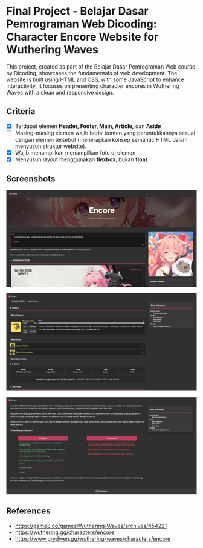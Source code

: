 # Final Project - Belajar Dasar Pemrograman Web Dicoding: Character Encore Website for Wuthering Waves

This project, created as part of the Belajar Dasar Pemrograman Web course by Dicoding, showcases the fundamentals of web development. The website is built using HTML and CSS, with some JavaScript to enhance interactivity. It focuses on presenting character encores in Wuthering Waves with a clean and responsive design.

## Criteria

- [x] Terdapat elemen **Header, Footer, Main, Article,** dan **Aside**
- [ ] Masing-masing elemen wajib berisi konten yang peruntukkannya sesuai dengan elemen tersebut (menerapkan konsep semantic HTML dalam menyusun struktur website).
- [x] Wajib menampilkan menampilkan foto di elemen <aside>
- [x] Menyusun layout menggunakan **flexbox**, bukan **float**.

## Screenshots

![image1](img/image-1.png)

![image2](img/image-2.png)

![image3](img/image-3.png)

## References

- https://game8.co/games/Wuthering-Waves/archives/454221
- https://wuthering.gg/characters/encore
- https://www.prydwen.gg/wuthering-waves/characters/encore

